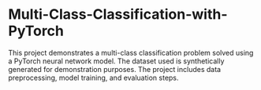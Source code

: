 # Multi-Class-Classification-with-PyTorch
This project demonstrates a multi-class classification problem solved using a PyTorch neural network model. The dataset used is synthetically generated for demonstration purposes. The project includes data preprocessing, model training, and evaluation steps.

